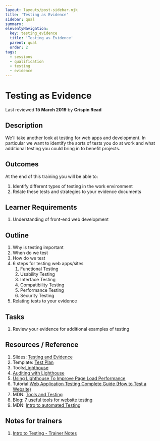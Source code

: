 ```yaml
---
layout: layouts/post-sidebar.njk
title: 'Testing as Evidence'
sidebar: qual
summary: 
eleventyNavigation:
  key: testing_evidence
  title: 'Testing as Evidence'
  parent: qual
  order: 2
tags:
  - sessions
  - qualification
  - testing
  - evidence
---
```

# Testing as Evidence
Last reviewed **15 March 2019** by **Crispin Read**

## Description
We'll take another look at testing for web apps and development. In particular we want to identify the sorts of tests you do at work and what additional testing you could bring in to benefit projects.

## Outcomes

At the end of this training you will be able to:

1. Identify different types of testing in the work environment
1. Relate these tests and strategies to your evidence documents

## Learner Requirements

1. Understanding of front-end web development

## Outline

1. Why is testing important
1. When do we test
1. How do we test
1. 6 steps for testing web apps/sites
    1. Functional Testing
    1. Usability Testing
    1. Interface Testing
    1. Compatibility Testing
    1. Performance Testing
    1. Security Testing
1. Relating tests to your evidence

## Tasks

1. Review your evidence for additional examples of testing


## Resources / Reference

1. Slides: [Testing and Evidence](https://docs.google.com/presentation/d/1jLzpTi4yH9fQFN6g6qjvkwPKVs7wpy9Z1KQ3dDdMzFg/edit#slide=id.p)
1. Template: [Test Plan](https://docs.google.com/document/d/1e2mvbgR_3O7jbegTOqC8wOXKvM9mZwpMFH-gIUScLxs/edit#)
1. Tools:[Lighthouse](https://developers.google.com/web/tools/lighthouse/)
1. [Auditing with Lighthouse](https://developers.google.com/web/ilt/pwa/lab-auditing-with-lighthouse)
1. [Using Lighthouse To Improve Page Load Performance](https://developers.google.com/web/updates/2018/05/lighthouse)
1. Tutorial:[Web Application Testing Complete Guide (How to Test a Website)](https://www.softwaretestinghelp.com/web-application-testing/)
1. MDN: [Tools and Testing](https://developer.mozilla.org/en-US/docs/Learn/Tools_and_testing)
1. Blog: [7 useful tools for website testing](https://mashable.com/2009/03/21/tools-web-testing/?europe=true#QKQvhXd6iSq8)
1. MDN: [Intro to automated Testing](https://developer.mozilla.org/en-US/docs/Learn/Tools_and_testing/Cross_browser_testing/Automated_testing)


## Notes for trainers
1. [Intro to Testing - Trainer Notes](https://docs.google.com/document/d/1JjETtAqxzRwtwGkbOQj9EO9YkxshBa57vUShr8r7eKw/edit#)
